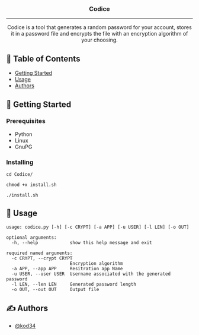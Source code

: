 <h3 align="center">Codice</h3>

---

<p align="center"> Codice is a tool that generates a random password for your account, stores it in a password file and encrypts the file with an encryption algorithm of your choosing.
    <br> 
</p>

## 📝 Table of Contents

- [Getting Started](#getting_started)
- [Usage](#usage)
- [Authors](#authors)


## 🏁 Getting Started <a name = "getting_started"></a>


### Prerequisites

- Python
- Linux
- GnuPG

### Installing

```
cd Codice/
```
```
chmod +x install.sh
```
```
./install.sh
```

## 🎈 Usage <a name="usage"></a>
```
usage: codice.py [-h] [-c CRYPT] [-a APP] [-u USER] [-l LEN] [-o OUT]

optional arguments:
  -h, --help            show this help message and exit

required named arguments:
  -c CRYPT, --crypt CRYPT
                        Encryption algorithm
  -a APP, --app APP     Resitration app Name
  -u USER, --user USER  Username associated with the generated password
  -l LEN, --len LEN     Generated password length
  -o OUT, --out OUT     Output file
```
## ✍️ Authors <a name = "authors"></a>

- [@kod34](https://github.com/kod34)